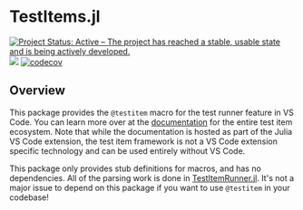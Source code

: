 # TestItems.jl

[![Project Status: Active – The project has reached a stable, usable state and is being actively developed.](https://www.repostatus.org/badges/latest/active.svg)](https://www.repostatus.org/#active)
![](https://github.com/julia-vscode/TestItems.jl/workflows/Run%20tests/badge.svg)
[![codecov](https://codecov.io/gh/julia-vscode/TestItems.jl/branch/main/graph/badge.svg)](https://codecov.io/gh/julia-vscode/TestItems.jl)

## Overview

This package provides the `@testitem` macro for the test runner feature in VS Code. You can learn more over at the [documentation](https://www.julia-vscode.org/docs/stable/userguide/testitems/) for the entire test item ecosystem. Note that while the documentation is hosted as part of the Julia VS Code extension, the test item framework is not a VS Code extension specific technology and can be used entirely without VS Code.

This package only provides stub definitions for macros, and has no dependencies.  All of the parsing work is done in [TestItemRunner.jl](https://github.com/julia-vscode/TestItemRunner.jl).  It's not a major issue to depend on this package if you want to use `@testitem` in your codebase!
